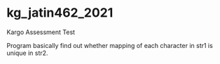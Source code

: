 # kg_jatin462_2021
Kargo Assessment Test

Program basically find out whether mapping of each character in str1 is unique in str2.

